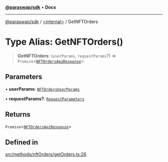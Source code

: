 [**@paraswap/sdk**](../../README.md) • **Docs**

***

[@paraswap/sdk](../../globals.md) / [\<internal\>](../README.md) / GetNFTOrders

# Type Alias: GetNFTOrders()

> **GetNFTOrders**: (`userParams`, `requestParams`?) => `Promise`\<[`NFTOrdersApiResponse`](../../type-aliases/NFTOrdersApiResponse.md)\>

## Parameters

• **userParams**: [`NFTOrdersUserParams`](../../type-aliases/NFTOrdersUserParams.md)

• **requestParams?**: [`RequestParameters`](RequestParameters.md)

## Returns

`Promise`\<[`NFTOrdersApiResponse`](../../type-aliases/NFTOrdersApiResponse.md)\>

## Defined in

[src/methods/nftOrders/getOrders.ts:26](https://github.com/paraswap/paraswap-sdk/blob/master/src/methods/nftOrders/getOrders.ts#L26)
